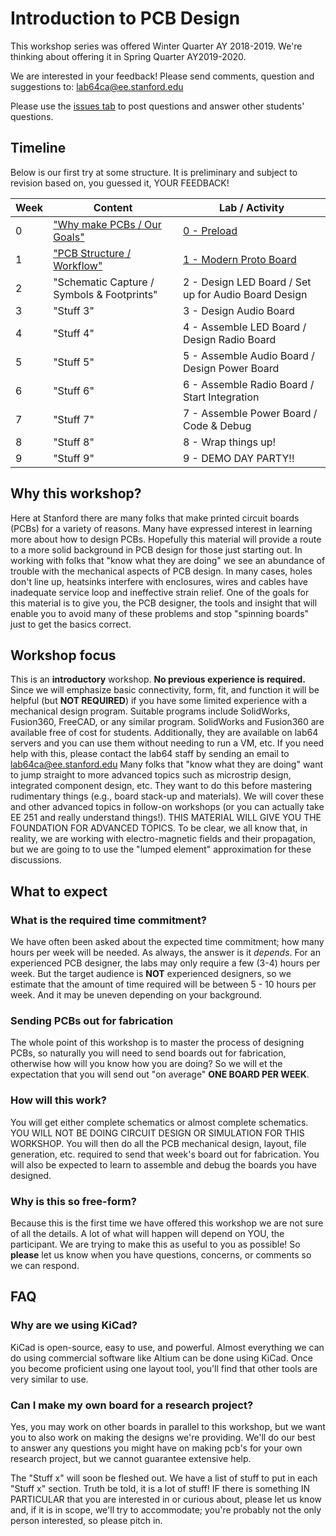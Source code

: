 # Introduction to PCB Design
This workshop series was offered Winter Quarter AY 2018-2019. We're thinking about offering it in Spring Quarter AY2019-2020.

We are interested in your feedback! Please send comments, question and suggestions to: lab64ca@ee.stanford.edu

Please use the [issues tab](../../issues) to post questions and answer other students' questions.

## Timeline
Below is our first try at some structure. It is preliminary and subject to revision based
on, you guessed it, YOUR FEEDBACK!

Week | Content | Lab / Activity
---- | ------- | -------------
0  | ["Why make PCBs / Our Goals"](/Week_0/Week_0_Content) | [0 - Preload](/Week_0/Week_0_Activity)
1  | ["PCB Structure / Workflow"](https://github.com/lab64makerspace/intro2PCBdesign/tree/master/Week_1/Week_1_Content) | [1 - Modern Proto Board](https://github.com/lab64makerspace/intro2PCBdesign/tree/master/Week_1/Week_1_Activity)
2  | "Schematic Capture / Symbols & Footprints" | 2 - Design LED Board / Set up for Audio Board Design
3  | "Stuff 3" | 3 - Design Audio Board
4  | "Stuff 4" | 4 - Assemble LED Board / Design Radio Board
5  | "Stuff 5" | 5 - Assemble Audio Board / Design Power Board
6  | "Stuff 6" | 6 - Assemble Radio Board / Start Integration
7  | "Stuff 7" | 7 - Assemble Power Board / Code & Debug
8  | "Stuff 8" | 8 - Wrap things up!
9  | "Stuff 9" | 9 - DEMO DAY PARTY!!

## Why this workshop?
Here at Stanford there are many folks that make printed circuit boards (PCBs) for a variety
of reasons. Many have expressed interest in learning more about how to design PCBs. Hopefully
this material will provide a route to a more solid background in PCB design for those just
starting out.
In working with folks that "know what they are doing" we see an abundance of trouble with
the mechanical aspects of PCB design. In many cases, holes don't line up, heatsinks interfere
with enclosures, wires and cables have inadequate service loop and ineffective strain relief.
One of the goals for this material is to give you, the PCB designer, the tools and insight
that will enable you to avoid many of these problems and stop "spinning boards" just to get
the basics correct.

## Workshop focus
This is an **introductory** workshop. **No previous experience is required.** Since we will
emphasize basic connectivity, form, fit, and function it will be helpful (but **NOT REQUIRED**)
if you have some limited experience with a mechanical design program. Suitable programs
include SolidWorks, Fusion360, FreeCAD, or any similar program. SolidWorks and Fusion360
are available free of cost for students. Additionally, they are available on lab64 servers
and you can use them without needing to run a VM, etc. If you need help with this, please
contact the lab64 staff by sending an email to lab64ca@ee.stanford.edu
Many folks that "know what they are doing" want to jump straight to more advanced topics
such as microstrip design, integrated component design, etc. They want to do this before
mastering rudimentary things (e.g., board stack-up and materials). We will cover these and
other advanced topics in follow-on workshops (or you can actually take EE 251 and really
understand things!). THIS MATERIAL WILL GIVE YOU THE FOUNDATION FOR ADVANCED TOPICS.
To be clear, we all know that, in reality, we are working with electro-magnetic fields and
their propagation, but we are going to to use the "lumped element" approximation for these
discussions.

## What to expect
### What is the required time commitment?
We have often been asked about the expected time commitment; how many hours per week will
be needed. As always, the answer is it *depends*. For an experienced PCB designer, the labs
may only require a few (3-4) hours per week. But the target audience is **NOT** experienced
designers, so we estimate that the amount of time required will be between 5 - 10 hours per
week. And it may be uneven depending on your background.

### Sending PCBs out for fabrication
The whole point of this workshop is to master the process of designing PCBs, so naturally
you will need to send boards out for fabrication, otherwise how will you know how you are
doing? So we will et the expectation that you will send out "on average" **ONE BOARD PER
WEEK**.

### How will this work?
You will get either complete schematics or almost complete schematics. YOU WILL NOT BE DOING
CIRCUIT DESIGN OR SIMULATION FOR THIS WORKSHOP. You will then do all the PCB mechanical
design, layout, file generation, etc. required to send that week's board out for fabrication.
You will also be expected to learn to assemble and debug the boards you have designed.

### Why is this so free-form?
Because this is the first time we have offered this workshop we are not sure of all the
details. A lot of what will happen will depend on YOU, the participant. We are trying
to make this as useful to you as possible! So **please** let us know when you have questions,
concerns, or comments so we can respond.

## FAQ

### Why are we using KiCad?
KiCad is open-source, easy to use, and powerful. Almost everything we can do using commercial software like Altium can be done using KiCad. Once you become proficient using one layout tool, you'll find that other tools are very similar to use.

### Can I make my own board for a research project?
Yes, you may work on other boards in parallel to this workshop, but we want you to also work on making the designs we're providing. We'll do our best to answer any questions you might have on making pcb's for your own research project, but we cannot guarantee extensive help.



The "Stuff x" will soon be fleshed out. We have a list of stuff to put in each "Stuff x"
section. Truth be told, it is a lot of stuff! IF there is something IN PARTICULAR that you
are interested in or curious about, please let us know and, if it is in scope, we'll try
to accommodate; you're probably not the only person interested, so please pitch in.
